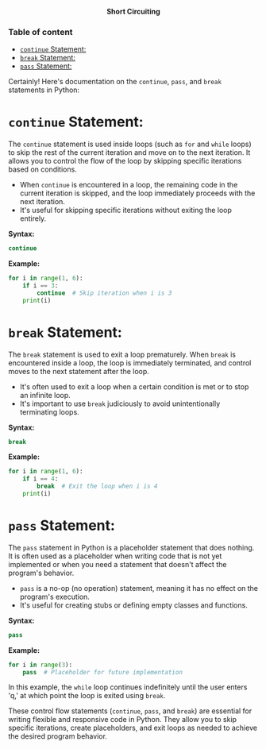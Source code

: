 **<div align="center" >Short Circuiting</div>**

### Table of content
- [`continue` Statement:](#continue-statement)
- [`break` Statement:](#break-statement)
- [`pass` Statement:](#pass-statement)

Certainly! Here's documentation on the `continue`, `pass`, and `break` statements in Python:

# `continue` Statement:
The `continue` statement is used inside loops (such as `for` and `while` loops) to skip the rest of the current iteration and move on to the next iteration. It allows you to control the flow of the loop by skipping specific iterations based on conditions.

- When `continue` is encountered in a loop, the remaining code in the current iteration is skipped, and the loop immediately proceeds with the next iteration.
- It's useful for skipping specific iterations without exiting the loop entirely.

**Syntax:**
```python
continue
```

**Example:**
```python
for i in range(1, 6):
    if i == 3:
        continue  # Skip iteration when i is 3
    print(i)
```

# `break` Statement:
The `break` statement is used to exit a loop prematurely. When `break` is encountered inside a loop, the loop is immediately terminated, and control moves to the next statement after the loop.

- It's often used to exit a loop when a certain condition is met or to stop an infinite loop.
- It's important to use `break` judiciously to avoid unintentionally terminating loops.

**Syntax:**
```python
break
```

**Example:**
```python
for i in range(1, 6):
    if i == 4:
        break  # Exit the loop when i is 4
    print(i)
```

# `pass` Statement:
The `pass` statement in Python is a placeholder statement that does nothing. It is often used as a placeholder when writing code that is not yet implemented or when you need a statement that doesn't affect the program's behavior.

- `pass` is a no-op (no operation) statement, meaning it has no effect on the program's execution.
- It's useful for creating stubs or defining empty classes and functions.

**Syntax:**
```python
pass
```

**Example:**
```python
for i in range(3):
    pass  # Placeholder for future implementation
```

In this example, the `while` loop continues indefinitely until the user enters 'q,' at which point the loop is exited using `break`.

These control flow statements (`continue`, `pass`, and `break`) are essential for writing flexible and responsive code in Python. They allow you to skip specific iterations, create placeholders, and exit loops as needed to achieve the desired program behavior.